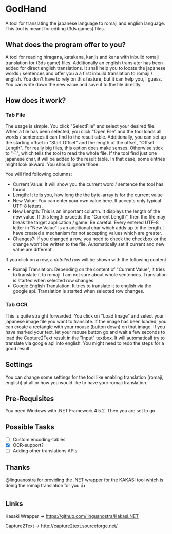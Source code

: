 # GodHand
A tool for translating the japanese language to romaji and english language. This tool is meant for editing (3ds games) files.

## What does the program offer to you?
A tool for reading hiragana, katakana, kanjis and kana with inbuild romaji translation for (3ds game) files.
Additionally an english translator has been added for direct english translations.
It shall help you to locate the japanese words / sentences and offer you a a first inbuild translation to romaji / english. You don't have to rely on this feature, but it can help you, I guess. You can write down the new value and save it to the file directly.

## How does it work?
### Tab File
The usage is simple. You click "SelectFile" and select your desired file.
When a file has been selected, you click "Open File" and the tool loads all words / sentences it can find to the result table. Additionally, you can set up the starting offset in "Start Offset" and the length of the offset, "Offset Length". For really big files, this option does make senses. Otherwise stick to "-1", which tells the tool to read the whole file.
If the tool find just one japanese char, it will be added to the result table. In that case, some entries might look akward. You should ignore those.

You will find following columns:
- Current Value: It will show you the current word / sentence the tool has found
- Length: It tells you, how long the the byte-array is for the current value
- New Value: You can enter your own value here. It accepts only typical UTF-8 letters.
- New Length: This is an important column. It displays the length of the new value. If this length exceeds the "Current Length", then the file may break the target application / game. Be careful. Every entered UTF-8 letter in "New Value" is an additional char which adds up to the length. I have created a mechanism for not accepting values which are greater.
- Changes?: If you changed a row, you need to check the checkbox or the change won't be written to the file. Automatically set if current and new value are different.

If you click on a row, a *detailed row* will be shown with the following content
- Romaji Translation: Depending on the content of "Current Value", it tries to translate it to romaji. I am not sure about whole sentences. Translation is started when selected row changes.
- Google English Translation: It tries to translate it to english via the google api. Translation is started when selected row changes.

### Tab OCR
This is quite straight forwarded. You click on "Load Image" and select your japanese image file you want to translate.
If the image has been loaded, you can create a rectangle with your mouse (button down) on that image. If you have marked your text, let your mouse button go and wait a few seconds to load the Capture2Text result in the "Input" textbox. It will automaticall try to translate via google api into english. You might need to redo the steps for a good result.

## Settings
You can change some settings for the tool like enabling translation (romaji, english) at all or how you would like to have your romaji translation.

## Pre-Requisites
You need Windows with .NET Framework 4.5.2. Then you are set to go.


## Possible Tasks
- [ ] Custom encoding-tables
- [x] OCR-support?
- [ ] Adding other translations APIs

## Thanks
@linguanostra for providing the .NET wrapper for the KAKASI tool which is doing the romaji translation for you :+1:

## Links
Kasaki Wrapper -> https://github.com/linguanostra/Kakasi.NET

Capture2Text -> http://capture2text.sourceforge.net/
